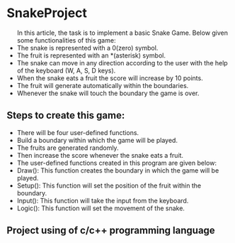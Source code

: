 # SnakeProject
<ul>In this article, the task is to implement a basic Snake Game. Below given some functionalities of this game:</li>

<li>The snake is represented with a 0(zero) symbol.</li>
<li>The fruit is represented with an *(asterisk) symbol.</li>
<li>The snake can move in any direction according to the user with the help of the keyboard (W, A, S, D keys).</li>
<li>When the snake eats a fruit the score will increase by 10 points.</li>
<li>The fruit will generate automatically within the boundaries.</li>
  <li>Whenever the snake will touch the boundary the game is over.</li></ul>
<h2>Steps to create this game:</h2>

<ul><li>There will be four user-defined functions.</li>
<li>Build a boundary within which the game will be played.</li>
<li>The fruits are generated randomly.</li>
<li>Then increase the score whenever the snake eats a fruit.</li>
<li>The user-defined functions created in this program are given below:</li>

<li>Draw(): This function creates the boundary in which the game will be played.</li>
<li>Setup(): This function will set the position of the fruit within the boundary.</li>
<li>Input(): This function will take the input from the keyboard.</li>
<li>Logic(): This function will set the movement of the snake.</li></ul>
<h2> Project using of c/c++ programming language</h2>

